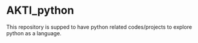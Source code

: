 # AKTI_python
This repository is supped to have python related codes/projects to explore python as a language.
